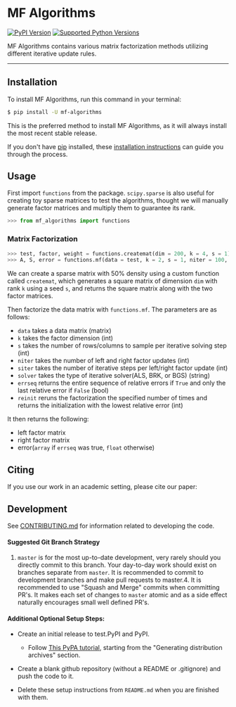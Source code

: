 # MF Algorithms

[![PyPI Version](https://img.shields.io/pypi/v/mf-algorithms.svg)](https://pypi.org/project/mf-algorithms/)
[![Supported Python Versions](https://img.shields.io/pypi/pyversions/mf-algorithms.svg)](https://pypi.org/project/mf-algorithms/)

MF Algorithms contains various matrix factorization methods utilizing different iterative update rules.

---

## Installation

To install MF Algorithms, run this command in your terminal:

```bash
$ pip install -U mf-algorithms
```

This is the preferred method to install MF Algorithms, as it will always install the most recent stable release.

If you don't have [pip](https://pip.pypa.io) installed, these [installation instructions](http://docs.python-guide.org/en/latest/starting/installation/) can guide
you through the process.

## Usage
First import `functions` from the package. `scipy.sparse` is also useful for creating toy sparse matrices to test the algorithms, thought we will manually generate factor matrices and multiply them to guarantee its rank.

```python
>>> from mf_algorithms import functions
```

### Matrix Factorization

```python
>>> test, factor, weight = functions.createmat(dim = 200, k = 4, s = 1)
>>> A, S, error = functions.mf(data = test, k = 2, s = 1, niter = 100, siter = 1, solver = 'als', errseq = False, reinit = 1)
```
We can create a sparse matrix with 50% density using a custom function called `createmat`, which generates a square matrix of dimension `dim` with rank `k` using a seed `s`, and returns the square matrix along with the two factor matrices.

Then factorize the data matrix with `functions.mf`. The parameters are as follows:
* `data` takes a data matrix (matrix)
* `k` takes the factor dimension (int)
* `s` takes the number of rows/columns to sample per iterative solving step (int)
* `niter` takes the number of left and right factor updates (int)
* `siter` takes the number of iterative steps per left/right factor update (int)
* `solver` takes the type of iterative solver(ALS, BRK, or BGS) (string)
* `errseq` returns the entire sequence of relative errors if `True` and only the last relative error if `False` (bool)
* `reinit` reruns the factorization the specified number of times and returns the initialization with the lowest relative error (int)

It then returns the following:
* left factor matrix
* right factor matrix
* error(`array` if `errseq` was true, `float` otherwise)

## Citing
If you use our work in an academic setting, please cite our paper:



## Development
See [CONTRIBUTING.md](CONTRIBUTING.md) for information related to developing the code.

#### Suggested Git Branch Strategy
1. `master` is for the most up-to-date development, very rarely should you directly commit to this branch. Your day-to-day work should exist on branches separate from `master`. It is recommended to commit to development branches and make pull requests to master.4. It is recommended to use "Squash and Merge" commits when committing PR's. It makes each set of changes to `master`
atomic and as a side effect naturally encourages small well defined PR's.


#### Additional Optional Setup Steps:
* Create an initial release to test.PyPI and PyPI.
    * Follow [This PyPA tutorial](https://packaging.python.org/tutorials/packaging-projects/#generating-distribution-archives), starting from the "Generating distribution archives" section.

* Create a blank github repository (without a README or .gitignore) and push the code to it.

* Delete these setup instructions from `README.md` when you are finished with them.
